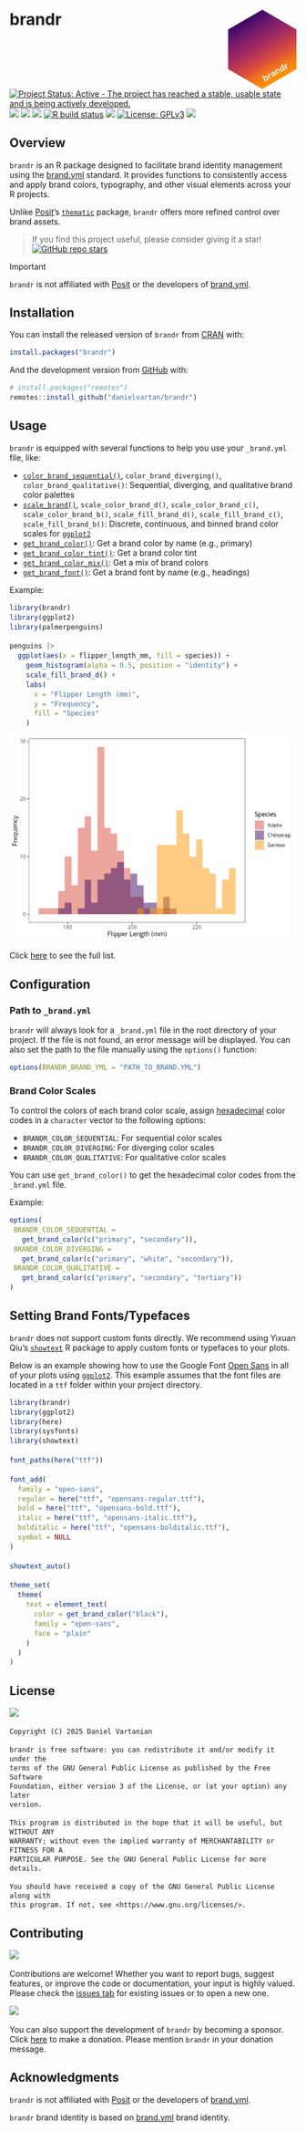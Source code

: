 # brandr <a href = "https://danielvartan.github.io/brandr/"><img src = "man/figures/logo.png" align="right" width="120" /></a>

<!-- quarto render -->

<!-- badges: start -->
[![Project Status: Active - The project has reached a stable, usable
state and is being actively
developed.](https://www.repostatus.org/badges/latest/active.svg)](https://www.repostatus.org/#active)
[![](https://www.r-pkg.org/badges/version/brandr)](https://cran.r-project.org/package=brandr)
[![](https://img.shields.io/badge/doi-10.32614/CRAN.package.brandr-1284C5.svg)](https://doi.org/10.32614/CRAN.package.brandr)
[![](http://cranlogs.r-pkg.org/badges/grand-total/brandr)](https://cran.r-project.org/package=brandr)
[![R build
status](https://github.com/danielvartan/brandr/workflows/R-CMD-check.yaml/badge.svg)](https://github.com/danielvartan/brandr/actions)
[![](https://codecov.io/gh/danielvartan/brandr/branch/main/graph/badge.svg)](https://app.codecov.io/gh/danielvartan/brandr)
[![License:
GPLv3](https://img.shields.io/badge/license-GPLv3-bd0000.svg)](https://www.gnu.org/licenses/gpl-3.0)
[![](https://img.shields.io/badge/Contributor%20Covenant-2.1-4baaaa.svg)](CODE_OF_CONDUCT.md)
<!-- badges: end -->

## Overview

`brandr` is an R package designed to facilitate brand identity
management using the [brand.yml](https://posit-dev.github.io/brand-yml/)
standard. It provides functions to consistently access and apply brand
colors, typography, and other visual elements across your R projects.

Unlike [Posit](https://posit.co/)’s
[`thematic`](https://rstudio.github.io/thematic/) package, `brandr`
offers more refined control over brand assets.

> If you find this project useful, please consider giving it a star!  
> [![GitHub repo
> stars](https://img.shields.io/github/stars/danielvartan/brandr)](https://github.com/danielvartan/brandr/)

> [!IMPORTANT]
> `brandr` is not affiliated with [Posit](https://posit.co/) or the developers of [brand.yml](https://posit-dev.github.io/brand-yml/).

## Installation

You can install the released version of `brandr` from
[CRAN](https://CRAN.R-project.org/package=brandr) with:

``` r
install.packages("brandr")
```

And the development version from [GitHub](https://github.com/) with:

``` r
# install.packages("remotes")
remotes::install_github("danielvartan/brandr")
```

## Usage

`brandr` is equipped with several functions to help you use your
`_brand.yml` file, like:

- [`color_brand_sequential()`](https://danielvartan.github.io/brandr/reference/color_brand_sequential.html),
  `color_brand_diverging()`, `color_brand_qualitative()`: Sequential,
  diverging, and qualitative brand color palettes
- [`scale_brand()`](https://danielvartan.github.io/brandr/reference/scale_brand.html),
  `scale_color_brand_d()`, `scale_color_brand_c()`,
  `scale_color_brand_b()`, `scale_fill_brand_d()`,
  `scale_fill_brand_c()`, `scale_fill_brand_b()`: Discrete, continuous,
  and binned brand color scales for
  [`ggplot2`](https://ggplot2.tidyverse.org/)
- [`get_brand_color()`](https://danielvartan.github.io/brandr/reference/get_brand_color.html):
  Get a brand color by name (e.g., primary)
- [`get_brand_color_tint()`](https://danielvartan.github.io/brandr/reference/get_brand_color_tint.html):
  Get a brand color tint
- [`get_brand_color_mix()`](https://danielvartan.github.io/brandr/reference/get_brand_color_mix.html):
  Get a mix of brand colors
- [`get_brand_font()`](https://danielvartan.github.io/brandr/reference/get_brand_font.html):
  Get a brand font by name (e.g., headings)

Example:

``` r
library(brandr)
library(ggplot2)
library(palmerpenguins)

penguins |>
  ggplot(aes(x = flipper_length_mm, fill = species)) +
    geom_histogram(alpha = 0.5, position = "identity") +
    scale_fill_brand_d() +
    labs(
      x = "Flipper Length (mm)",
      y = "Frequency",
      fill = "Species"
    )
```

![](man/figures/readme-figure-1.png)

Click [here](https://danielvartan.github.io/brandr/) to see the full
list.

## Configuration

### Path to `_brand.yml`

`brandr` will always look for a `_brand.yml` file in the root directory
of your project. If the file is not found, an error message will be
displayed. You can also set the path to the file manually using the
`options()` function:

``` r
options(BRANDR_BRAND_YML = "PATH_TO_BRAND.YML")
```

### Brand Color Scales

To control the colors of each brand color scale, assign
[hexadecimal](https://en.wikipedia.org/wiki/Web_colors) color codes in a
`character` vector to the following options:

- `BRANDR_COLOR_SEQUENTIAL`: For sequential color scales
- `BRANDR_COLOR_DIVERGING`: For diverging color scales
- `BRANDR_COLOR_QUALITATIVE`: For qualitative color scales

You can use `get_brand_color()` to get the hexadecimal color codes from
the `_brand.yml` file.

Example:

``` r
options(
 BRANDR_COLOR_SEQUENTIAL =
   get_brand_color(c("primary", "secondary")),
 BRANDR_COLOR_DIVERGING =
   get_brand_color(c("primary", "white", "secondary")),
 BRANDR_COLOR_QUALITATIVE =
   get_brand_color(c("primary", "secondary", "tertiary"))
)
```

## Setting Brand Fonts/Typefaces

`brandr` does not support custom fonts directly. We recommend using
Yixuan Qiu’s
[`showtext`](https://doi.org/10.32614/CRAN.package.showtext) R package
to apply custom fonts or typefaces to your plots.

Below is an example showing how to use the Google Font [Open
Sans](https://fonts.google.com/specimen/Open+Sans) in all of your plots
using [`ggplot2`](https://ggplot2.tidyverse.org/). This example assumes
that the font files are located in a `ttf` folder within your project
directory.

``` r
library(brandr)
library(ggplot2)
library(here)
library(sysfonts)
library(showtext)

font_paths(here("ttf"))

font_add(
  family = "open-sans",
  regular = here("ttf", "opensans-regular.ttf"),
  bold = here("ttf", "opensans-bold.ttf"),
  italic = here("ttf", "opensans-italic.ttf"),
  bolditalic = here("ttf", "opensans-bolditalic.ttf"),
  symbol = NULL
)

showtext_auto()

theme_set(
  theme(
    text = element_text(
      color = get_brand_color("black"),
      family = "open-sans",
      face = "plain"
    )
  )
)
```

## License

[![](https://img.shields.io/badge/license-GPLv3-bd0000.svg)](https://www.gnu.org/licenses/gpl-3.0)

``` text
Copyright (C) 2025 Daniel Vartanian

brandr is free software: you can redistribute it and/or modify it under the
terms of the GNU General Public License as published by the Free Software
Foundation, either version 3 of the License, or (at your option) any later
version.

This program is distributed in the hope that it will be useful, but WITHOUT ANY
WARRANTY; without even the implied warranty of MERCHANTABILITY or FITNESS FOR A
PARTICULAR PURPOSE. See the GNU General Public License for more details.

You should have received a copy of the GNU General Public License along with
this program. If not, see <https://www.gnu.org/licenses/>.
```

## Contributing

[![](https://img.shields.io/badge/Contributor%20Covenant-2.1-4baaaa.svg)](CODE_OF_CONDUCT.md)

Contributions are welcome! Whether you want to report bugs, suggest
features, or improve the code or documentation, your input is highly
valued. Please check the [issues
tab](https://github.com/danielvartan/brandr/issues) for existing issues
or to open a new one.

[![](https://img.shields.io/static/v1?label=Sponsor&message=%E2%9D%A4&logo=GitHub&color=%23fe8e86)](https://github.com/sponsors/danielvartan)

You can also support the development of `brandr` by becoming a sponsor.
Click [here](https://github.com/sponsors/danielvartan) to make a
donation. Please mention `brandr` in your donation message.

## Acknowledgments

`brandr` is not affiliated with [Posit](https://posit.co/) or the
developers of [brand.yml](https://posit-dev.github.io/brand-yml/).

`brandr` brand identity is based on
[brand.yml](https://posit-dev.github.io/brand-yml/) brand identity.
